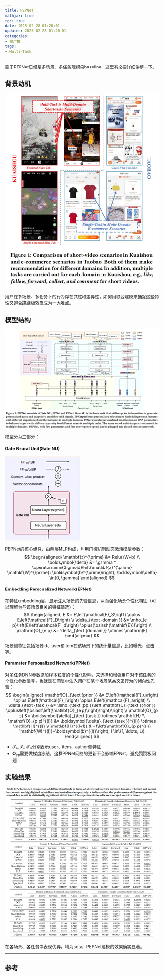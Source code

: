 ```yaml
---
title: PEPNet
mathjax: true
toc: true
date: 2025-02-28 01:20:01
updated: 2025-02-28 01:20:01
categories:
- 搜广推
tags:
- Multi-Task
---
```

鉴于PEPNet已经是多场景、多任务建模的baseline，这里有必要详细讲解一下。

<!--more-->

## 背景动机

![example](https://github.com/TransformersWsz/picx-images-hosting/raw/master/image.5xarunoecl.webp)

用户在多场景、多任务下的行为存在共性和差异性，如何用联合建模来捕捉这些特性又避免跷跷板效应成为一大难点。


## 模型结构

![model](https://github.com/TransformersWsz/picx-images-hosting/raw/master/image.7egwweyjxj.webp)

模型分为三部分：

#### Gate Neural Unit(Gate NU)

![gate](https://github.com/TransformersWsz/picx-images-hosting/raw/master/image.3gojfqshav.webp)

PEPNet的核心组件，由两层MLP构成，利用门控机制动态激活模型参数：
$$
\begin{aligned}
\mathbf{x}^{\prime} &= Relu(xW+b) \\
\boldsymbol{\delta} &= \gamma * \operatorname{Sigmoid}\left(\mathbf{x}^{\prime} \mathbf{W}^{\prime}+\boldsymbol{b}^{\prime}\right), \boldsymbol{\delta} \in[0, \gamma]
\end{aligned}
$$

#### Embedding Personalized Network(EPNet)

在特征embedding层，显示注入场景的先验信息，从而强化场景个性化特征（可以理解为与该场景相关的特征筛选）：
$$
\begin{aligned}
E &= E\left(\mathcal{F}_S\right) \oplus E\left(\mathcal{F}_D\right) \\
\delta_{\text {domain }} &= \mho_{e p}\left(E\left(\mathcal{F}_d\right) \oplus(\oslash(\mathbf{E}))\right) \\
\mathrm{O}_{e p} &= \delta_{\text {domain }} \otimes \mathrm{E}
\end{aligned}
$$

场景侧特征包括场景id、user和item在该场景下的统计量信息，比如曝光、点击等。

#### Parameter Personalized Network(PPNet)
对多任务DNN参数施加样本粒度的个性化影响，来选择和增强用户对于该任务的个性化参数信号，也就是在网络中注入用户在某个场景某类交互行为的倾向性先验：
$$
\begin{aligned}
\mathbf{O}_{\text {prior }} &= E\left(\mathcal{F}_u\right) \oplus E\left(\mathcal{F}_i\right) \oplus E\left(\mathcal{F}_a\right) \\
\delta_{\text {task }} &= \mho_{\text {pp }}\left(\mathbf{O}_{\text {prior }} \oplus\left(\oslash\left(\mathbf{O}_{e p}\right)\right)\right) \\
\mathbf{O}_{p p} &= \boldsymbol{\delta}_{\text {task }} \otimes \mathbf{H} \\
\mathbf{O}_{p p}^{(l)} &= \boldsymbol{\delta}_{\text {task }}^{(l)} \otimes \mathbf{H}^{(l)} \\
\mathbf{H}^{(l+1)} & =f\left(\mathbf{O}_{p p}^{(l)} \mathbf{W}^{(l)}+\boldsymbol{b}^{(l)}\right), l \in\{1, \ldots, L\}
\end{aligned}
$$

- $\mathcal{F}_u, \mathcal{F}_i, \mathcal{F}_a$分别表示user、item、author侧特征
- $\mathbf{O}_{e p}$需要做梯度冻结，这样PPNet网络的更新不会影响EPNet，避免跷跷板问题

## 实验结果


![exp](https://github.com/TransformersWsz/picx-images-hosting/raw/master/image.3rbd8x840o.webp)

在各场景、各任务中表现优异，均为sota，PEPNet建模的效果确实显著。

___

## 参考
